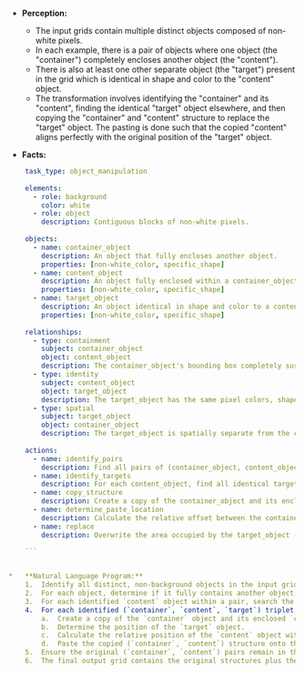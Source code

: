 *   **Perception:**
    *   The input grids contain multiple distinct objects composed of non-white pixels.
    *   In each example, there is a pair of objects where one object (the "container") completely encloses another object (the "content").
    *   There is also at least one other separate object (the "target") present in the grid which is identical in shape and color to the "content" object.
    *   The transformation involves identifying the "container" and its "content", finding the identical "target" object elsewhere, and then copying the "container" and "content" structure to replace the "target" object. The pasting is done such that the copied "content" aligns perfectly with the original position of the "target" object.

*   **Facts:**
    
```yaml
    task_type: object_manipulation
    
    elements:
      - role: background
        color: white
      - role: object
        description: Contiguous blocks of non-white pixels.
    
    objects:
      - name: container_object
        description: An object that fully encloses another object.
        properties: [non-white_color, specific_shape]
      - name: content_object
        description: An object fully enclosed within a container_object.
        properties: [non-white_color, specific_shape]
      - name: target_object
        description: An object identical in shape and color to a content_object, but located outside its corresponding container_object.
        properties: [non-white_color, specific_shape]
    
    relationships:
      - type: containment
        subject: container_object
        object: content_object
        description: The container_object's bounding box completely surrounds the content_object, and only background pixels separate them if any separation exists.
      - type: identity
        subject: content_object
        object: target_object
        description: The target_object has the same pixel colors, shape, and size as the content_object.
      - type: spatial
        subject: target_object
        object: container_object
        description: The target_object is spatially separate from the container_object.
    
    actions:
      - name: identify_pairs
        description: Find all pairs of (container_object, content_object).
      - name: identify_targets
        description: For each content_object, find all identical target_objects located outside the corresponding container_object.
      - name: copy_structure
        description: Create a copy of the container_object and its enclosed content_object.
      - name: determine_paste_location
        description: Calculate the relative offset between the container_object and the content_object within the original structure. Use the location (e.g., top-left corner) of the target_object and this offset to determine where the copied container_object should be placed so the copied content_object aligns perfectly with the original target_object's position.
      - name: replace
        description: Overwrite the area occupied by the target_object (and potentially surrounding background pixels) with the copied structure (container + content) at the determined location. Multiple targets may exist for a single content type, requiring multiple replacements.
    
    ```


*   **Natural Language Program:**
    1.  Identify all distinct, non-background objects in the input grid.
    2.  For each object, determine if it fully contains another object. Identify these as (container, content) pairs.
    3.  For each identified `content` object within a pair, search the grid for other objects (`target` objects) that are identical in shape and color to the `content` object but are located outside the corresponding `container` object.
    4.  For each identified (`container`, `content`, `target`) triplet:
        a.  Create a copy of the `container` object and its enclosed `content` object.
        b.  Determine the position of the `target` object.
        c.  Calculate the relative position of the `content` object with respect to its `container` object (e.g., the offset from the container's top-left corner to the content's top-left corner).
        d.  Paste the copied (`container`, `content`) structure onto the output grid such that the copied `content` object perfectly overlays the original position of the `target` object. Use the relative position calculated in step 4c to correctly place the copied `container` around the copied `content`.
    5.  Ensure the original (`container`, `content`) pairs remain in their initial positions in the output grid.
    6.  The final output grid contains the original structures plus the newly pasted copies that replaced the target objects.